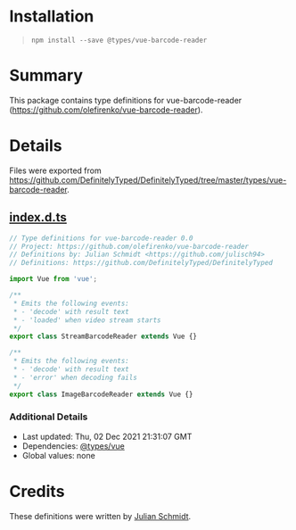 # Installation
> `npm install --save @types/vue-barcode-reader`

# Summary
This package contains type definitions for vue-barcode-reader (https://github.com/olefirenko/vue-barcode-reader).

# Details
Files were exported from https://github.com/DefinitelyTyped/DefinitelyTyped/tree/master/types/vue-barcode-reader.
## [index.d.ts](https://github.com/DefinitelyTyped/DefinitelyTyped/tree/master/types/vue-barcode-reader/index.d.ts)
````ts
// Type definitions for vue-barcode-reader 0.0
// Project: https://github.com/olefirenko/vue-barcode-reader
// Definitions by: Julian Schmidt <https://github.com/julisch94>
// Definitions: https://github.com/DefinitelyTyped/DefinitelyTyped

import Vue from 'vue';

/**
 * Emits the following events:
 * - 'decode' with result text
 * - 'loaded' when video stream starts
 */
export class StreamBarcodeReader extends Vue {}

/**
 * Emits the following events:
 * - 'decode' with result text
 * - 'error' when decoding fails
 */
export class ImageBarcodeReader extends Vue {}

````

### Additional Details
 * Last updated: Thu, 02 Dec 2021 21:31:07 GMT
 * Dependencies: [@types/vue](https://npmjs.com/package/@types/vue)
 * Global values: none

# Credits
These definitions were written by [Julian Schmidt](https://github.com/julisch94).
